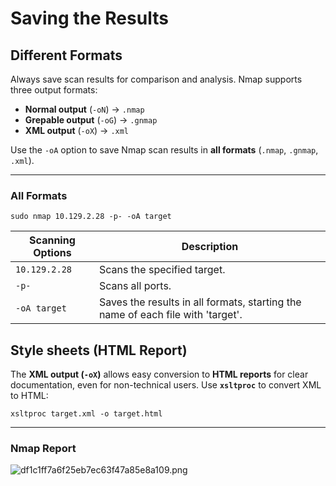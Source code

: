 # Saving the Results

## Different Formats

Always save scan results for comparison and analysis. Nmap supports three output formats:

- **Normal output** (`-oN`) → `.nmap`
- **Grepable output** (`-oG`) → `.gnmap`
- **XML output** (`-oX`) → `.xml`

Use the `-oA` option to save Nmap scan results in **all formats** (`.nmap`, `.gnmap`, `.xml`).

* * *

### All Formats

`sudo nmap 10.129.2.28 -p- -oA target`

| **Scanning Options** | **Description** |
| --- | --- |
| `10.129.2.28` | Scans the specified target. |
| `-p-` | Scans all ports. |
| `-oA target` | Saves the results in all formats, starting the name of each file with 'target'. |

## Style sheets (HTML Report)

The **XML output (`-oX`)** allows easy conversion to **HTML reports** for clear documentation, even for non-technical users. Use **`xsltproc`** to convert XML to HTML:

`xsltproc target.xml -o target.html`

* * *

### Nmap Report

![df1c1ff7a6f25eb7ec63f47a85e8a109.png](../../_resources/df1c1ff7a6f25eb7ec63f47a85e8a109.png)

&nbsp;